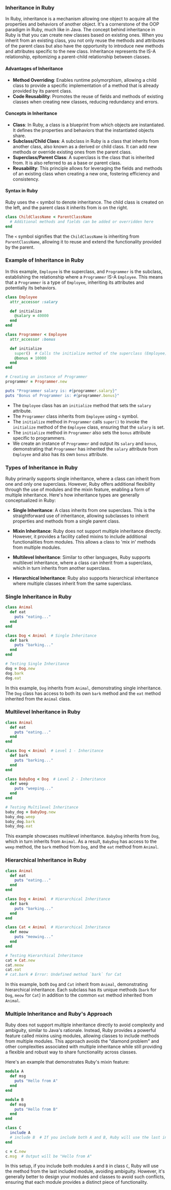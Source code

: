 ### Inheritance in Ruby

In Ruby, inheritance is a mechanism allowing one object to acquire all the properties and behaviors of another object. It's a cornerstone of the OOP paradigm in Ruby, much like in Java. The concept behind inheritance in Ruby is that you can create new classes based on existing ones. When you inherit from an existing class, you not only reuse the methods and attributes of the parent class but also have the opportunity to introduce new methods and attributes specific to the new class. Inheritance represents the IS-A relationship, epitomizing a parent-child relationship between classes.

#### Advantages of Inheritance

- **Method Overriding**: Enables runtime polymorphism, allowing a child class to provide a specific implementation of a method that is already provided by its parent class.
- **Code Reusability**: Promotes the reuse of fields and methods of existing classes when creating new classes, reducing redundancy and errors.

#### Concepts in Inheritance

- **Class**: In Ruby, a class is a blueprint from which objects are instantiated. It defines the properties and behaviors that the instantiated objects share.
- **Subclass/Child Class**: A subclass in Ruby is a class that inherits from another class, also known as a derived or child class. It can add new methods or override existing ones from the parent class.
- **Superclass/Parent Class**: A superclass is the class that is inherited from. It is also referred to as a base or parent class.
- **Reusability**: This principle allows for leveraging the fields and methods of an existing class when creating a new one, fostering efficiency and consistency.

#### Syntax in Ruby

Ruby uses the `<` symbol to denote inheritance. The child class is created on the left, and the parent class it inherits from is on the right.

```Ruby
class ChildClassName < ParentClassName
  # Additional methods and fields can be added or overridden here
end

```

The `<` symbol signifies that the `ChildClassName` is inheriting from `ParentClassName`, allowing it to reuse and extend the functionality provided by the parent.

### Example of Inheritance in Ruby

In this example, `Employee` is the superclass, and `Programmer` is the subclass, establishing the relationship where a `Programmer` IS-A `Employee`. This means that a `Programmer` is a type of `Employee`, inheriting its attributes and potentially its behaviors.

```Ruby
class Employee
  attr_accessor :salary

  def initialize
    @salary = 40000
  end
end

class Programmer < Employee
  attr_accessor :bonus

  def initialize
    super()  # Calls the initialize method of the superclass (Employee)
    @bonus = 10000
  end
end

# Creating an instance of Programmer
programmer = Programmer.new

puts "Programmer salary is: #{programmer.salary}"
puts "Bonus of Programmer is: #{programmer.bonus}"

```
- The `Employee` class has an `initialize` method that sets the `salary` attribute.
- The `Programmer` class inherits from `Employee` using `<` symbol.
- The `initialize` method in `Programmer` calls `super()` to invoke the `initialize` method of the `Employee` class, ensuring that the `salary` is set.
- The `initialize` method in `Programmer` also sets the `bonus` attribute specific to programmers.
- We create an instance of `Programmer` and output its `salary` and `bonus`, demonstrating that `Programmer` has inherited the `salary` attribute from `Employee` and also has its own `bonus` attribute.

### Types of Inheritance in Ruby

Ruby primarily supports single inheritance, where a class can inherit from one and only one superclass. However, Ruby offers additional flexibility through the use of modules and the mixin feature, enabling a form of multiple inheritance. Here's how inheritance types are generally conceptualized in Ruby:

- **Single Inheritance**: A class inherits from one superclass. This is the straightforward use of inheritance, allowing subclasses to inherit properties and methods from a single parent class.

- **Mixin Inheritance**: Ruby does not support multiple inheritance directly. However, it provides a facility called mixins to include additional functionalities from modules. This allows a class to 'mix in' methods from multiple modules.

- **Multilevel Inheritance**: Similar to other languages, Ruby supports multilevel inheritance, where a class can inherit from a superclass, which in turn inherits from another superclass.

- **Hierarchical Inheritance**: Ruby also supports hierarchical inheritance where multiple classes inherit from the same superclass.


### Single Inheritance in Ruby

```Ruby
class Animal
  def eat
    puts "eating..."
  end
end

class Dog < Animal  # Single Inheritance
  def bark
    puts "barking..."
  end
end

# Testing Single Inheritance
dog = Dog.new
dog.bark
dog.eat

```

In this example, `Dog` inherits from `Animal`, demonstrating single inheritance. The `Dog` class has access to both its own `bark` method and the `eat` method inherited from the `Animal` class.

### Multilevel Inheritance in Ruby

```Ruby
class Animal
  def eat
    puts "eating..."
  end
end

class Dog < Animal  # Level 1 - Inheritance
  def bark
    puts "barking..."
  end
end

class BabyDog < Dog  # Level 2 - Inheritance
  def weep
    puts "weeping..."
  end
end

# Testing Multilevel Inheritance
baby_dog = BabyDog.new
baby_dog.weep
baby_dog.bark
baby_dog.eat

```

This example showcases multilevel inheritance. `BabyDog` inherits from `Dog`, which in turn inherits from `Animal`. As a result, `BabyDog` has access to the `weep` method, the `bark` method from `Dog`, and the `eat` method from `Animal`.

### Hierarchical Inheritance in Ruby

```Ruby
class Animal
  def eat
    puts "eating..."
  end
end

class Dog < Animal  # Hierarchical Inheritance
  def bark
    puts "barking..."
  end
end

class Cat < Animal  # Hierarchical Inheritance
  def meow
    puts "meowing..."
  end
end

# Testing Hierarchical Inheritance
cat = Cat.new
cat.meow
cat.eat
# cat.bark # Error: Undefined method `bark` for Cat

```

In this example, both `Dog` and `Cat` inherit from `Animal`, demonstrating hierarchical inheritance. Each subclass has its unique methods (`bark` for `Dog`, `meow` for `Cat`) in addition to the common `eat` method inherited from `Animal`.

### Multiple Inheritance and Ruby's Approach

Ruby does not support multiple inheritance directly to avoid complexity and ambiguity, similar to Java's rationale. Instead, Ruby provides a powerful feature called mixins using modules, allowing classes to include methods from multiple modules. This approach avoids the "diamond problem" and other complexities associated with multiple inheritance while still providing a flexible and robust way to share functionality across classes.

Here's an example that demonstrates Ruby's mixin feature:

```Ruby
module A
  def msg
    puts "Hello from A"
  end
end

module B
  def msg
    puts "Hello from B"
  end
end

class C
  include A
  # include B  # If you include both A and B, Ruby will use the last included module's method.
end

c = C.new
c.msg  # Output will be "Hello from A"

```

In this setup, if you include both modules `A` and `B` in class `C`, Ruby will use the method from the last included module, avoiding ambiguity. However, it's generally better to design your modules and classes to avoid such conflicts, ensuring that each module provides a distinct piece of functionality.